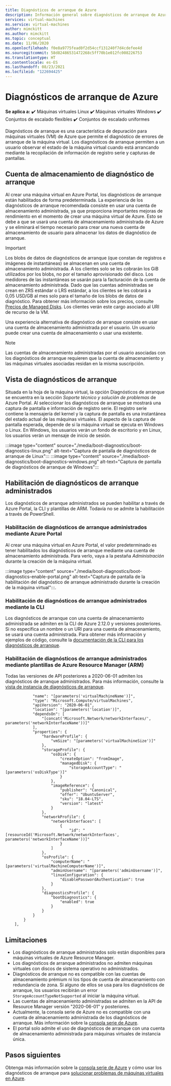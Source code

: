 ```yaml
---
title: Diagnósticos de arranque de Azure
description: Información general sobre diagnósticos de arranque de Azure y diagnósticos de arranque administrados
services: virtual-machines
ms.service: virtual-machines
author: mimckitt
ms.author: mimckitt
ms.topic: conceptual
ms.date: 11/06/2020
ms.openlocfilehash: f0e8a9775fead0f2d54ccf131240f7d4cdefee4d
ms.sourcegitcommit: 58d82486531472268c5ff70b1e012fc008226753
ms.translationtype: HT
ms.contentlocale: es-ES
ms.lasthandoff: 08/23/2021
ms.locfileid: "122694425"
---
```

# <a name="azure-boot-diagnostics"></a>Diagnósticos de arranque de Azure

**Se aplica a:** :heavy_check_mark: Máquinas virtuales Linux :heavy_check_mark: Máquinas virtuales Windows :heavy_check_mark: Conjuntos de escalado flexibles :heavy_check_mark: Conjuntos de escalado uniformes

Diagnósticos de arranque es una característica de depuración para máquinas virtuales (VM) de Azure que permite el diagnóstico de errores de arranque de la máquina virtual. Los diagnósticos de arranque permiten a un usuario observar el estado de la máquina virtual cuando está arrancando mediante la recopilación de información de registro serie y capturas de pantallas.

## <a name="boot-diagnostics-storage-account"></a>Cuenta de almacenamiento de diagnóstico de arranque
Al crear una máquina virtual en Azure Portal, los diagnósticos de arranque están habilitados de forma predeterminada. La experiencia de los diagnósticos de arranque recomendada consiste en usar una cuenta de almacenamiento administrada, ya que proporciona importantes mejoras de rendimiento en el momento de crear una máquina virtual de Azure. Esto se debe a que se usará una cuenta de almacenamiento administrada de Azure y se eliminará el tiempo necesario para crear una nueva cuenta de almacenamiento de usuario para almacenar los datos de diagnóstico de arranque.

> [!IMPORTANT]
> Los blobs de datos de diagnósticos de arranque (que constan de registros e imágenes de instantáneas) se almacenan en una cuenta de almacenamiento administrada. A los clientes solo se les cobrarán los GiB utilizados por los blobs, no por el tamaño aprovisionado del disco. Los medidores de las instantáneas se usarán para la facturación de la cuenta de almacenamiento administrada. Dado que las cuentas administradas se crean en ZRS estándar o LRS estándar, a los clientes se les cobrará a 0,05 USD/GB al mes solo para el tamaño de los blobs de datos de diagnóstico. Para obtener más información sobre los precios, consulte [Precios de Managed Disks](https://azure.microsoft.com/pricing/details/managed-disks/). Los clientes verán este cargo asociado al URI de recurso de la VM. 

Una experiencia alternativa de diagnóstico de arranque consiste en usar una cuenta de almacenamiento administrada por el usuario. Un usuario puede crear una cuenta de almacenamiento o usar una existente.
> [!NOTE]
> Las cuentas de almacenamiento administradas por el usuario asociadas con los diagnósticos de arranque requieren que la cuenta de almacenamiento y las máquinas virtuales asociadas residan en la misma suscripción. 



## <a name="boot-diagnostics-view"></a>Vista de diagnósticos de arranque
Situada en la hoja de la máquina virtual, la opción Diagnósticos de arranque se encuentra en la sección *Soporte técnico y solución de problemas* de Azure Portal. Al seleccionar los diagnósticos de arranque se mostrará una captura de pantalla e información de registro serie. El registro serie contiene la mensajería del kernel y la captura de pantalla es una instantánea del estado actual de las máquinas virtuales. El aspecto de la captura de pantalla esperada, depende de si la máquina virtual se ejecuta en Windows o Linux. En Windows, los usuarios verán un fondo de escritorio y en Linux, los usuarios verán un mensaje de inicio de sesión.

:::image type="content" source="./media/boot-diagnostics/boot-diagnostics-linux.png" alt-text="Captura de pantalla de diagnósticos de arranque de Linux":::
:::image type="content" source="./media/boot-diagnostics/boot-diagnostics-windows.png" alt-text="Captura de pantalla de diagnósticos de arranque de Windows":::

## <a name="enable-managed-boot-diagnostics"></a>Habilitación de diagnósticos de arranque administrados 
Los diagnósticos de arranque administrados se pueden habilitar a través de Azure Portal, la CLI y plantillas de ARM. Todavía no se admite la habilitación a través de PowerShell. 

### <a name="enable-managed-boot-diagnostics-using-the-azure-portal"></a>Habilitación de diagnósticos de arranque administrados mediante Azure Portal
Al crear una máquina virtual en Azure Portal, el valor predeterminado es tener habilitados los diagnósticos de arranque mediante una cuenta de almacenamiento administrada. Para verlo, vaya a la pestaña *Administración* durante la creación de la máquina virtual. 

:::image type="content" source="./media/boot-diagnostics/boot-diagnostics-enable-portal.png" alt-text="Captura de pantalla de la habilitación del diagnóstico de arranque administrado durante la creación de la máquina virtual":::.

### <a name="enable-managed-boot-diagnostics-using-cli"></a>Habilitación de diagnósticos de arranque administrados mediante la CLI
Los diagnósticos de arranque con una cuenta de almacenamiento administrada se admiten en la CLI de Azure 2.12.0 y versiones posteriores. Si no especifica un nombre o un URI para una cuenta de almacenamiento, se usará una cuenta administrada. Para obtener más información y ejemplos de código, consulte la [documentación de la CLI para los diagnósticos de arranque](/cli/azure/vm/boot-diagnostics).

### <a name="enable-managed-boot-diagnostics-using-azure-resource-manager-arm-templates"></a>Habilitación de diagnósticos de arranque administrados mediante plantillas de Azure Resource Manager (ARM)
Todas las versiones de API posteriores a 2020-06-01 admiten los diagnósticos de arranque administrados. Para más información, consulte la [vista de instancia de diagnósticos de arranque](/rest/api/compute/virtualmachines/createorupdate#bootdiagnostics).

```ARM Template
            "name": "[parameters('virtualMachineName')]",
            "type": "Microsoft.Compute/virtualMachines",
            "apiVersion": "2020-06-01",
            "location": "[parameters('location')]",
            "dependsOn": [
                "[concat('Microsoft.Network/networkInterfaces/', parameters('networkInterfaceName'))]"
            ],
            "properties": {
                "hardwareProfile": {
                    "vmSize": "[parameters('virtualMachineSize')]"
                },
                "storageProfile": {
                    "osDisk": {
                        "createOption": "fromImage",
                        "managedDisk": {
                            "storageAccountType": "[parameters('osDiskType')]"
                        }
                    },
                    "imageReference": {
                        "publisher": "Canonical",
                        "offer": "UbuntuServer",
                        "sku": "18.04-LTS",
                        "version": "latest"
                    }
                },
                "networkProfile": {
                    "networkInterfaces": [
                        {
                            "id": "[resourceId('Microsoft.Network/networkInterfaces', parameters('networkInterfaceName'))]"
                        }
                    ]
                },
                "osProfile": {
                    "computerName": "[parameters('virtualMachineComputerName')]",
                    "adminUsername": "[parameters('adminUsername')]",
                    "linuxConfiguration": {
                        "disablePasswordAuthentication": true
                    }
                },
                "diagnosticsProfile": {
                    "bootDiagnostics": {
                        "enabled": true
                    }
                }
            }
        }
    ],

```

## <a name="limitations"></a>Limitaciones
- Los diagnósticos de arranque administrados solo están disponibles para máquinas virtuales de Azure Resource Manager. 
- Los diagnósticos de arranque administrados no admiten máquinas virtuales con discos de sistema operativo no administrados.
- Diagnósticos de arranque no es compatible con las cuentas de almacenamiento prémium ni los tipos de cuenta de almacenamiento con redundancia de zona. Si alguno de ellos se usa para los diagnósticos de arranque, los usuarios recibirán un error `StorageAccountTypeNotSupported` al iniciar la máquina virtual. 
- Las cuentas de almacenamiento administradas se admiten en la API de Resource Manager versión "2020-06-01" y posteriores.
- Actualmente, la consola serie de Azure no es compatible con una cuenta de almacenamiento administrada de los diagnósticos de arranque. Más información sobre la [consola serie de Azure](/troubleshoot/azure/virtual-machines/serial-console-overview).
- El portal solo admite el uso de diagnósticos de arranque con una cuenta de almacenamiento administrada para máquinas virtuales de instancia única.

## <a name="next-steps"></a>Pasos siguientes

Obtenga más información sobre la [consola serie de Azure](/troubleshoot/azure/virtual-machines/serial-console-overview) y cómo usar los diagnósticos de arranque para [solucionar problemas de máquinas virtuales en Azure](/troubleshoot/azure/virtual-machines/boot-diagnostics).
